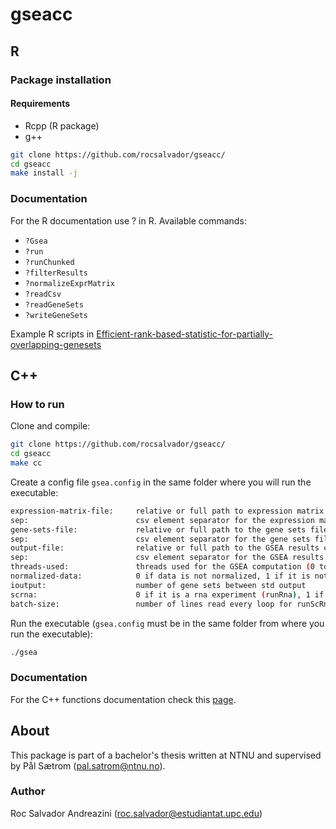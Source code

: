 # gseacc

## R 

### Package installation

#### Requirements

- Rcpp (R package)
- g++

```bash
git clone https://github.com/rocsalvador/gseacc/
cd gseacc
make install -j
```

### Documentation

For the R documentation use ? in R. Available commands:

- ```?Gsea```
- ```?run```
- ```?runChunked```
- ```?filterResults```
- ```?normalizeExprMatrix```
- ```?readCsv```
- ```?readGeneSets```
- ```?writeGeneSets```

Example R scripts in [Efficient-rank-based-statistic-for-partially-overlapping-genesets](https://github.com/rocsalvador/Efficient-rank-based-statistic-for-partially-overlapping-genesets)

## C++

### How to run

Clone and compile:

```bash
git clone https://github.com/rocsalvador/gseacc/
cd gseacc
make cc
```
Create a config file `gsea.config` in the same folder where you will run the executable:

```bash
expression-matrix-file:     relative or full path to expression matrix csv file
sep:                        csv element separator for the expression matrix csv (t for tabular)
gene-sets-file:             relative or full path to the gene sets file
sep:                        csv element separator for the gene sets file (t for tabular)
output-file:                relative or full path to the GSEA results csv
sep:                        csv element separator for the GSEA results csv (t for tabular)
threads-used:               threads used for the GSEA computation (0 to use all available threads)
normalized-data:            0 if data is not normalized, 1 if it is not
ioutput:                    number of gene sets between std output
scrna:                      0 if it is a rna experiment (runRna), 1 if it is a sc-rna experiment (runScRna)
batch-size:                 number of lines read every loop for runScRna function 
```

Run the executable (`gsea.config` must be in the same folder from where you run the executable):

```bash
./gsea
```

### Documentation

For the C++ functions documentation check this [page](https://rocsalvador.github.io/).

## About

This package is part of a bachelor's thesis written at NTNU and supervised by Pål Sætrom (pal.satrom@ntnu.no).

### Author

Roc Salvador Andreazini (roc.salvador@estudiantat.upc.edu) 

